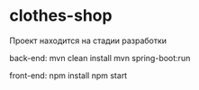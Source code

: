 # clothes-shop

Проект находится на стадии разработки

back-end:
mvn clean install
mvn spring-boot:run

front-end:
npm install
npm start
